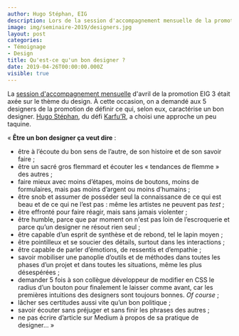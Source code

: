 ```yaml
---
author: Hugo Stéphan, EIG
description: Lors de la session d'accompagnement mensuelle de la promotion EIG 3 axée sur le thème du design, il a été demandé aux 5 designers de la promotion de définir ce qui, selon eux, caractérise un bon designer. Hugo Stéphan, du défi Karfu’R, a choisi une approche un peu taquine.
image: img/seminaire-2019/designers.jpg
layout: post
categories:
- Témoignage
- Design
title: Qu'est-ce qu'un bon designer ?
date: 2019-04-26T00:00:00.000Z
visible: true
---
```


La [session d'accompagnement mensuelle](https://entrepreneur-interet-general.etalab.gouv.fr/accompagnement.html) d'avril de la promotion EIG 3 était axée sur le thème du design. À cette occasion, on a demandé aux 5 designers de la promotion de définir ce qui, selon eux, caractérise un bon designer. [Hugo Stéphan](https://entrepreneur-interet-general.etalab.gouv.fr/communaute/2019/hugo-stephan.html), du défi [Karfu’R](https://entrepreneur-interet-general.etalab.gouv.fr/defis/2019/karfur.html), a choisi une approche un peu taquine.

« **Être un bon designer ça veut dire** :

* être à l’écoute du bon sens de l’autre, de son histoire et de son savoir faire ;
* être un sacré gros flemmard et écouter les « tendances de flemme » des autres ;
* faire mieux avec moins d’étapes, moins de boutons, moins de formulaires, mais pas moins d’argent ou moins d’humains ;
* être snob et assumer de posséder seul la connaissance de ce qui est beau et de ce qui ne l’est pas : même les artistes ne peuvent pas *test* ;
* être effronté pour faire réagir, mais sans jamais violenter ;
* être humble, parce que par moment on n'est pas loin de l’escroquerie et parce qu’un designer ne résout rien seul ;
* être capable d’un esprit de synthèse et de rebond, tel le lapin moyen ;
* être pointilleux et se soucier des détails, surtout dans les interactions ;
* être capable de parler d’émotions, de ressentis et d’empathie ;
* savoir mobiliser une panoplie d’outils et de méthodes dans toutes les phases d’un projet et dans toutes les situations, même les plus désespérées ;
* demander 5 fois à son collègue développeur de modifier en CSS le radius d’un bouton pour finalement le laisser comme avant, car les premières intuitions des designers sont toujours bonnes. *Of course* ;
* lâcher ses certitudes aussi vite qu’un bon politique ;
* savoir écouter sans préjuger et sans finir les phrases des autres ;
* ne pas écrire d’article sur Medium à propos de sa pratique de designer… »
